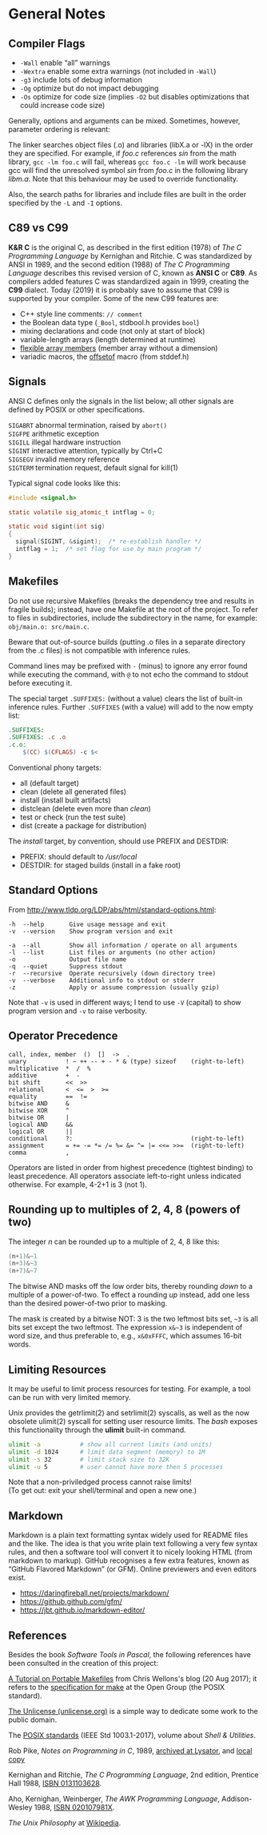 # General Notes

## Compiler Flags

- `-Wall` enable “all” warnings
- `-Wextra` enable some extra warnings (not included in `-Wall`)
- `-g3` include lots of debug information
- `-Og` optimize but do not impact debugging
- `-Os` optimize for code size (implies `-O2` but
  disables optimizations that could increase code size)

Generally, options and arguments can be mixed. Sometimes, however,
parameter ordering is relevant:

The linker searches object files (.o) and libraries (libX.a or -lX)
in the order they are specified. For example, if *foo.c* references
*sin* from the math library, `gcc -lm foo.c` will fail, whereas
`gcc foo.c -lm` will work because gcc will find the unresolved
symbol *sin* from *foo.c* in the following library *libm.a*.
Note that this behaviour may be used to override functionality.

Also, the search paths for libraries and include files are built
in the order specified by the `-L` and `-I` options.

## C89 vs C99

**K&R C** is the original C, as described in the first edition (1978)
of *The C Programming Language* by Kernighan and Ritchie.
C was standardized by ANSI in 1989, and the second edition (1988)
of *The C Programming Language* describes this revised version
of C, known as **ANSI C** or **C89**. As compilers added features
C was standardized again in 1999, creating the **C99** dialect.
Today (2019) it is probably save to assume that C99 is supported
by your compiler. Some of the new C99 features are:

- C++ style line comments: `// comment`
- the Boolean data type (`_Bool`, stdbool.h provides `bool`)
- mixing declarations and code (not only at start of block)
- variable-length arrays (length determined at runtime)
- [flexible array members][fam] (member array without a dimension)
- variadic macros, the [offsetof][offsetof] macro (from stddef.h)

[fam]: https://en.wikipedia.org/wiki/Flexible_array_member
[offsetof]: https://en.wikipedia.org/wiki/Offsetof

## Signals

ANSI C defines only the signals in the list below; all other
signals are defined by POSIX or other specifications.

`SIGABRT` abnormal termination, raised by `abort()`  
`SIGFPE` arithmetic exception  
`SIGILL` illegal hardware instruction  
`SIGINT` interactive attention, typically by Ctrl+C  
`SIGSEGV` invalid memory reference  
`SIGTERM` termination request, default signal for kill(1)

Typical signal code looks like this:

```C
#include <signal.h>

static volatile sig_atomic_t intflag = 0;

static void sigint(int sig)
{
  signal(SIGINT, &sigint);  /* re-establish handler */
  intflag = 1;  /* set flag for use by main program */
}
```

## Makefiles

Do not use recursive Makefiles (breaks the dependency tree and results
in fragile builds); instead, have one Makefile at the root of the project.
To refer to files in subdirectories, include the subdirectory in the name,
for example: `obj/main.o: src/main.c`.

Beware that out-of-source builds (putting .o files in a separate
directory from the .c files) is not compatible with inference rules.

Command lines may be prefixed with `-` (minus) to ignore any error
found while executing the command, with `@` to not echo the command
to stdout before executing it.

The special target `.SUFFIXES:` (without a value) clears the list
of built-in inference rules. Further `.SUFFIXES` (with a value)
will add to the now empty list:

```Makefile
.SUFFIXES:
.SUFFIXES: .c .o
.c.o:
    $(CC) $(CFLAGS) -c $<
```

Conventional phony targets:

- all (default target)
- clean (delete all generated files)
- install (install built artifacts)
- distclean (delete even more than *clean*)
- test or check (run the test suite)
- dist (create a package for distribution)

The *install* target, by convention, should use PREFIX and DESTDIR:

- PREFIX: should default to */usr/local*
- DESTDIR: for staged builds (install in a fake root)

## Standard Options

From <http://www.tldp.org/LDP/abs/html/standard-options.html>:

```text
-h  --help       Give usage message and exit
-v  --version    Show program version and exit

-a  --all        Show all information / operate on all arguments
-l  --list       List files or arguments (no other action)
-o               Output file name
-q  --quiet      Suppress stdout
-r  --recursive  Operate recursively (down directory tree)
-v  --verbose    Additional info to stdout or stderr
-z               Apply or assume compression (usually gzip)
```

Note that `-v` is used in different ways; I tend to use `-V` (capital)
to show program version and `-v` to raise verbosity.

## Operator Precedence

```text
call, index, member  ()  []  ->  .
unary           ! ~ ++ -- + - * & (type) sizeof    (right-to-left)
multiplicative  *  /  %
additive        +  -
bit shift       <<  >>
relational      <  <=  >  >=
equality        ==  !=
bitwise AND     &
bitwise XOR     ^
bitwise OR      |
logical AND     &&
logical OR      ||
conditional     ?:                                 (right-to-left)
assignment      = += -= *= /= %= &= ^= |= <<= >>=  (right-to-left)
comma           ,
```

Operators are listed in order from highest precedence (tightest binding)
to least precedence. All operators associate left-to-right unless
indicated otherwise. For example, 4-2+1 is 3 (not 1).

## Rounding up to multiples of 2, 4, 8 (powers of two)

The integer *n* can be rounded up to a multiple of 2, 4, 8 like this:

```C
(n+1)&~1
(n+3)&~3
(n+7)&~7
```

The bitwise AND masks off the low order bits, thereby rounding _down_
to a multiple of a power-of-two. To effect a rounding _up_ instead,
add one less than the desired power-of-two prior to masking.

The mask is created by a bitwise NOT: 3 is the two leftmost bits set,
`~3` is all bits set except the two leftmost.
The expression `x&~3` is independent of word size, and thus preferable
to, e.g., `x&0xFFFC`, which assumes 16-bit words.

## Limiting Resources

It may be useful to limit process resources for testing.
For example, a tool can be run with very limited memory.

Unix provides the getrlimit(2) and setrlimit(2) syscalls,
as well as the now obsolete ulimit(2) syscall for setting
user resource limits. The *bash* exposes this functionality
through the **ulimit** built-in command.

```sh
ulimit -a           # show all current limits (and units)
ulimit -d 1024      # limit data segment (memory) to 1M
ulimit -s 32        # limit stack size to 32K
ulimit -u 5         # user cannot have more then 5 processes
```

Note that a non-priviledged process cannot raise limits!  
(To get out: exit your shell/terminal and open a new one.)

## Markdown

Markdown is a plain text formatting syntax widely used
for README files and the like. The idea is that you write
plain text following a very few syntax rules, and then
a software tool will convert it to nicely looking HTML
(from markdown to markup). GitHub recognises a few extra
features, known as “GitHub Flavored Markdown” (or GFM).
Online previewers and even editors exist.

- <https://daringfireball.net/projects/markdown/>
- <https://github.github.com/gfm/>
- <https://jbt.github.io/markdown-editor/>

## References

Besides the book *Software Tools in Pascal*, the following references
have been consulted in the creation of this project:

[A Tutorial on Portable Makefiles](https://nullprogram.com/blog/2017/08/20/)
from Chris Wellons's blog (20 Aug 2017); it refers to the [specification for
make](http://pubs.opengroup.org/onlinepubs/9699919799/utilities/make.html)
at the Open Group (the POSIX standard).

[The Unlicense (unlicense.org)](https://unlicense.org/) is a simple way
to dedicate some work to the public domain.

The [POSIX standards](http://pubs.opengroup.org/onlinepubs/9699919799/)
(IEEE Std 1003.1-2017), volume about *Shell & Utilities*.

Rob Pike, *Notes on Programming in C*, 1989,
[archived at Lysator](https://www.lysator.liu.se/c/pikestyle.html),
and [local copy](/doc/PikeStyle.md)

Kernighan and Ritchie, *The C Programming Language*, 2nd edition,
Prentice Hall 1988, [ISBN 0131103628](https://www.amazon.com/dp/0131103628).

Aho, Kernighan, Weinberger, *The AWK Programming Language*,
Addison-Wesley 1988, [ISBN 020107981X](https://www.amazon.com/dp/020107981X).

*The Unix Philosophy* at [Wikipedia](https://en.wikipedia.org/wiki/Unix_philosophy).
